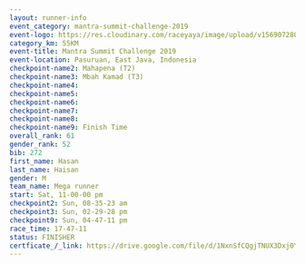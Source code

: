 ```yaml
---
layout: runner-info 
event_category: mantra-summit-challenge-2019 
event-logo: https://res.cloudinary.com/raceyaya/image/upload/v1569072809/logo/mantra-image_segrbx.jpg
category_km: 55KM 
event-title: Mantra Summit Challenge 2019 
event-location: Pasuruan, East Java, Indonesia 
checkpoint-name2: Mahapena (T2) 
checkpoint-name3: Mbah Kamad (T3) 
checkpoint-name4: 
checkpoint-name5: 
checkpoint-name6: 
checkpoint-name7: 
checkpoint-name8: 
checkpoint-name9: Finish Time
overall_rank: 61
gender_rank: 52
bib: 272
first_name: Hasan
last_name: Haisan
gender: M
team_name: Mega runner
start: Sat, 11-00-00 pm
checkpoint2: Sun, 08-35-23 am
checkpoint3: Sun, 02-29-28 pm
checkpoint9: Sun, 04-47-11 pm
race_time: 17-47-11
status: FINISHER
certficate_/_link: https://drive.google.com/file/d/1NxnSfCQgjTNUX3Dxj0YMzRPc96d8dPEi/view?usp=sharing
---
```

